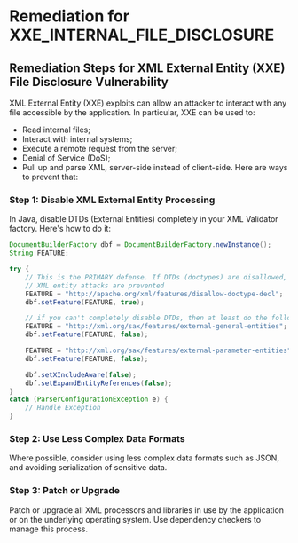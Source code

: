 # Remediation for XXE_INTERNAL_FILE_DISCLOSURE

## Remediation Steps for XML External Entity (XXE) File Disclosure Vulnerability 

XML External Entity (XXE) exploits can allow an attacker to interact with any file accessible by the application. In particular, XXE can be used to:
- Read internal files;
- Interact with internal systems; 
- Execute a remote request from the server;
- Denial of Service (DoS);
- Pull up and parse XML, server-side instead of client-side.
Here are ways to prevent that:

### Step 1: Disable XML External Entity Processing

In Java, disable DTDs (External Entities) completely in your XML Validator factory. Here's how to do it:

```java
DocumentBuilderFactory dbf = DocumentBuilderFactory.newInstance();
String FEATURE;

try {
    // This is the PRIMARY defense. If DTDs (doctypes) are disallowed, almost all 
    // XML entity attacks are prevented
    FEATURE = "http://apache.org/xml/features/disallow-doctype-decl";
    dbf.setFeature(FEATURE, true);

    // if you can't completely disable DTDs, then at least do the following:
    FEATURE = "http://xml.org/sax/features/external-general-entities";
    dbf.setFeature(FEATURE, false);

    FEATURE = "http://xml.org/sax/features/external-parameter-entities";
    dbf.setFeature(FEATURE, false);

    dbf.setXIncludeAware(false);
    dbf.setExpandEntityReferences(false);
} 
catch (ParserConfigurationException e) {
    // Handle Exception
}
```
### Step 2: Use Less Complex Data Formats

Where possible, consider using less complex data formats such as JSON, and avoiding serialization of sensitive data.

### Step 3: Patch or Upgrade

Patch or upgrade all XML processors and libraries in use by the application or on the underlying operating system. Use dependency checkers to manage this process.